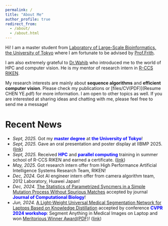 ```yaml
---
permalink: /
title: "About Me"
author_profile: true
redirect_from: 
  - /about/
  - /about.html
---
```


Hi! I am a master student from [Laboratory of Large-Scale Bioinformatics, the University of Tokyo](https://sites.google.com/site/frithbioinfo) where I am fortunate to be advised by [Prof.Frith](https://scholar.google.com/citations?user=-44WlcwAAAAJ&hl=zh-CN).

I am also extremely grateful to [Dr.Wahib](https://scholar.google.com/citations?user=C3fmEegAAAAJ&hl=en) who introduced me to the world of HPC and computer vision. He is my mentor of research intern in [R-CCS RIKEN](https://www.r-ccs.riken.jp/en/).

My research interests are mainly about **sequence algorithms** and **efficient computer vision**. Please check my publications or [files/CV(PDF)](Resume CHEN YE.pdf) for more information. I am open to other topics as well. If you are interested at sharing ideas and chatting with me, please feel free to send me a message!

Recent News
======
* *Sept, 2025.* Got my **<font color="blue">master degree</font>** at **<font color="blue">the University of Tokyo</font>**!
* *Sept, 2025.* Gave an oral presentation and poster display at IIBMP 2025. ([link](https://www.jsbi.org/iibmp2025/%e5%8f%a3%e9%a0%ad%e7%99%ba%e8%a1%a8%e3%83%8f%e3%82%a4%e3%83%a9%e3%82%a4%e3%83%88%e3%83%88%e3%83%a9%e3%83%83%e3%82%af/))
* *Sept, 2025.* Received **<font color="blue">HPC</font>** and **<font color="blue">parallel computing</font>** training in summer school of R-CCS RIKEN and earned a certificate. ([link](http://www.eccse.kobe-u.ac.jp/simulation_school/kobe-hpc-summer-basic-2025/index.html))
* *May, 2025.* Got research intern offer from High Performance Artificial Intelligence Systems Research Team, RIKEN!
* *Dec, 2024.* Got AI engineer intern offer from camera algorithm team, 2012 Laboratory, Huawei Japan!
* *Dec, 2024.* [The Statistics of Parametrized Syncmers in a Simple Mutation Process Without Spurious Matches](https://pubmed.ncbi.nlm.nih.gov/39530391/) accepted by journal **<font color="blue">Journal of Computational Biology</font>**!
* *Jun, 2024.* [A Light-Weight Universal Medical Segmentation Network for Laptops Based on Knowledge Distillation](https://link.springer.com/chapter/10.1007/978-3-031-81854-7_6) accepted by conference **<font color="blue">CVPR 2024 workshop</font>**: Segment Anything in Medical Images on Laptop and won [Meritorious Winner Award(PDF)](files/CVPR24-MedSAMonLaptop-Awards.pdf)! ([link](https://www.codabench.org/competitions/1847/))